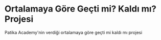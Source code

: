 # Ortalamaya Göre Geçti mi? Kaldı mı? Projesi
Patika Academy'nin verdiği ortalamaya göre geçti mi kaldı mı projesi
